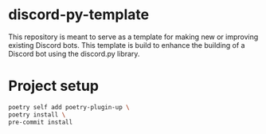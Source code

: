# discord-py-template
This repository is meant to serve as a template for making new or improving existing Discord bots. This template is build to enhance the building of a Discord bot using the discord.py library.

# Project setup
```bash
poetry self add poetry-plugin-up \
poetry install \
pre-commit install
```
